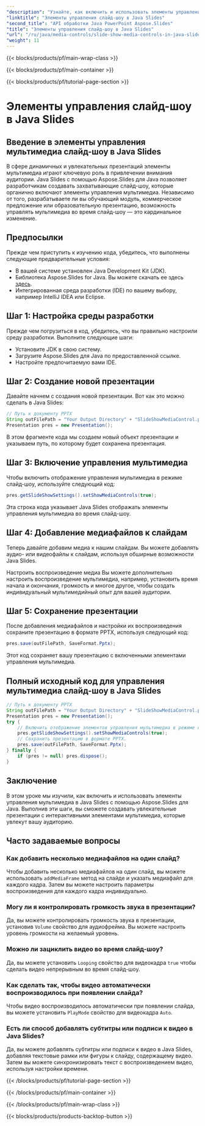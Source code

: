 ```yaml
---
"description": "Узнайте, как включить и использовать элементы управления мультимедиа в слайдах Java с помощью Aspose.Slides для Java. Улучшите свои презентации с помощью элементов управления мультимедиа."
"linktitle": "Элементы управления слайд-шоу в Java Slides"
"second_title": "API обработки Java PowerPoint Aspose.Slides"
"title": "Элементы управления слайд-шоу в Java Slides"
"url": "/ru/java/media-controls/slide-show-media-controls-in-java-slides/"
"weight": 11
---
```


{{< blocks/products/pf/main-wrap-class >}}

{{< blocks/products/pf/main-container >}}

{{< blocks/products/pf/tutorial-page-section >}}

# Элементы управления слайд-шоу в Java Slides


## Введение в элементы управления мультимедиа слайд-шоу в Java Slides

В сфере динамичных и увлекательных презентаций элементы мультимедиа играют ключевую роль в привлечении внимания аудитории. Java Slides с помощью Aspose.Slides для Java позволяет разработчикам создавать захватывающие слайд-шоу, которые органично включают элементы управления мультимедиа. Независимо от того, разрабатываете ли вы обучающий модуль, коммерческое предложение или образовательную презентацию, возможность управлять мультимедиа во время слайд-шоу — это кардинальное изменение.

## Предпосылки

Прежде чем приступить к изучению кода, убедитесь, что выполнены следующие предварительные условия:

- В вашей системе установлен Java Development Kit (JDK).
- Библиотека Aspose.Slides for Java. Вы можете скачать ее здесь [здесь](https://releases.aspose.com/slides/java/).
- Интегрированная среда разработки (IDE) по вашему выбору, например IntelliJ IDEA или Eclipse.

## Шаг 1: Настройка среды разработки

Прежде чем погрузиться в код, убедитесь, что вы правильно настроили среду разработки. Выполните следующие шаги:

- Установите JDK в свою систему.
- Загрузите Aspose.Slides для Java по предоставленной ссылке.
- Настройте предпочитаемую вами IDE.

## Шаг 2: Создание новой презентации

Давайте начнем с создания новой презентации. Вот как это можно сделать в Java Slides:

```java
// Путь к документу PPTX
String outFilePath = "Your Output Directory" + "SlideShowMediaControl.pptx";
Presentation pres = new Presentation();
```

В этом фрагменте кода мы создаем новый объект презентации и указываем путь, по которому будет сохранена презентация.

## Шаг 3: Включение управления мультимедиа

Чтобы включить отображение управления мультимедиа в режиме слайд-шоу, используйте следующий код:

```java
pres.getSlideShowSettings().setShowMediaControls(true);
```

Эта строка кода указывает Java Slides отображать элементы управления мультимедиа во время слайд-шоу.

## Шаг 4: Добавление медиафайлов к слайдам

Теперь давайте добавим медиа к нашим слайдам. Вы можете добавлять аудио- или видеофайлы к слайдам, используя обширные возможности Java Slides.

Настроить воспроизведение медиа
Вы можете дополнительно настроить воспроизведение мультимедиа, например, установить время начала и окончания, громкость и многое другое, чтобы создать индивидуальный мультимедийный опыт для вашей аудитории.

## Шаг 5: Сохранение презентации

После добавления медиафайлов и настройки их воспроизведения сохраните презентацию в формате PPTX, используя следующий код:

```java
pres.save(outFilePath, SaveFormat.Pptx);
```

Этот код сохраняет вашу презентацию с включенными элементами управления мультимедиа.

## Полный исходный код для управления мультимедиа слайд-шоу в Java Slides

```java
// Путь к документу PPTX
String outFilePath = "Your Output Directory" + "SlideShowMediaControl.pptx";
Presentation pres = new Presentation();
try {
	// Включить отображение элементов управления мультимедиа в режиме слайд-шоу.
	pres.getSlideShowSettings().setShowMediaControls(true);
	// Сохранить презентацию в формате PPTX.
	pres.save(outFilePath, SaveFormat.Pptx);
} finally {
	if (pres != null) pres.dispose();
}
```

## Заключение

В этом уроке мы изучили, как включить и использовать элементы управления мультимедиа в Java Slides с помощью Aspose.Slides для Java. Выполнив эти шаги, вы сможете создавать увлекательные презентации с интерактивными элементами мультимедиа, которые увлекут вашу аудиторию.

## Часто задаваемые вопросы

### Как добавить несколько медиафайлов на один слайд?

Чтобы добавить несколько медиафайлов на один слайд, вы можете использовать `addMediaFrame` метод на слайде и указать медиафайл для каждого кадра. Затем вы можете настроить параметры воспроизведения для каждого кадра индивидуально.

### Могу ли я контролировать громкость звука в презентации?

Да, вы можете контролировать громкость звука в презентации, установив `Volume` свойство для аудиофрейма. Вы можете настроить уровень громкости на желаемый уровень.

### Можно ли зациклить видео во время слайд-шоу?

Да, вы можете установить `Looping` свойство для видеокадра `true` чтобы сделать видео непрерывным во время слайд-шоу.

### Как сделать так, чтобы видео автоматически воспроизводилось при появлении слайда?

Чтобы видео воспроизводилось автоматически при появлении слайда, вы можете установить `PlayMode` свойство для видеокадра `Auto`.

### Есть ли способ добавлять субтитры или подписи к видео в Java Slides?

Да, вы можете добавлять субтитры или подписи к видео в Java Slides, добавляя текстовые рамки или фигуры к слайду, содержащему видео. Затем вы можете синхронизировать текст с воспроизведением видео, используя настройки времени.

{{< /blocks/products/pf/tutorial-page-section >}}

{{< /blocks/products/pf/main-container >}}

{{< /blocks/products/pf/main-wrap-class >}}

{{< blocks/products/products-backtop-button >}}